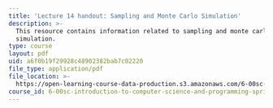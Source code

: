 ```yaml
---
title: 'Lecture 14 handout: Sampling and Monte Carlo Simulation'
description: >-
  This resource contains information related to sampling and monte carlo
  simulation.
type: course
layout: pdf
uid: a6f0b19f29928c48902382bab7c02220
file_type: application/pdf
file_location: >-
  https://open-learning-course-data-production.s3.amazonaws.com/6-00sc-introduction-to-computer-science-and-programming-spring-2011/a6f0b19f29928c48902382bab7c02220_MIT6_00SCS11_lec14.pdf
course_id: 6-00sc-introduction-to-computer-science-and-programming-spring-2011
---
```

